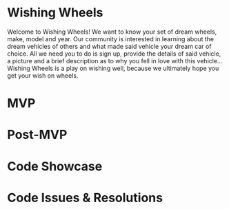 # Wishing Wheels
Welcome to Wishing Wheels! We want to know your set of dream wheels, make, model and year. Our community is interested in learning about the dream vehicles of others and what made said vehicle your dream car of choice. All we need you to do is sign up, provide the details of said vehicle, a picture and a brief description as to why you fell in love with this vehicle…Wishing Wheels is a play on wishing well, because we ultimately hope you get your wish on wheels.

# MVP


# Post-MVP


# Code Showcase


# Code Issues & Resolutions

